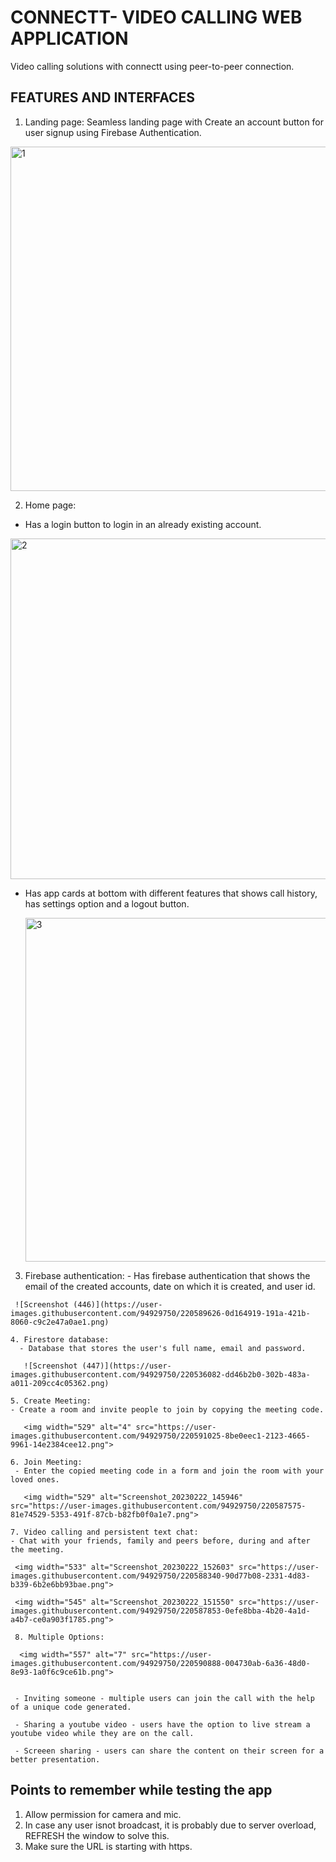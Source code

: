 # **CONNECTT- VIDEO CALLING WEB APPLICATION**

Video calling solutions with connectt using peer-to-peer connection.

## **FEATURES AND INTERFACES**
   1. Landing page:
   Seamless landing page with Create an account button for user signup using Firebase Authentication.
   
   <img width="551" alt="1" src="https://user-images.githubusercontent.com/94929750/220592279-54d70733-5292-461f-b116-78db3c753d30.png">

   2. Home page:
   - Has a login button to login in an already existing account.
   
   <img width="545" alt="2" src="https://user-images.githubusercontent.com/94929750/220593180-836998f0-f409-4ebd-8490-26c2285f4681.png">
  
  - Has app cards at bottom with different features that shows call history, has settings option and a logout button.
    
    <img width="550" alt="3" src="https://user-images.githubusercontent.com/94929750/220593813-53b8be40-bc2e-48d6-805e-14974a74f6ca.png">
    
   3. Firebase authentication:
    - Has firebase authentication that shows the email of the created accounts, date on which it is created, and user id.

     ![Screenshot (446)](https://user-images.githubusercontent.com/94929750/220589626-0d164919-191a-421b-8060-c9c2e47a0ae1.png)
     
    4. Firestore database:
      - Database that stores the user's full name, email and password.
       
       ![Screenshot (447)](https://user-images.githubusercontent.com/94929750/220536082-dd46b2b0-302b-483a-a011-209cc4c05362.png)
 
    5. Create Meeting:
    - Create a room and invite people to join by copying the meeting code.
     
       <img width="529" alt="4" src="https://user-images.githubusercontent.com/94929750/220591025-8be0eec1-2123-4665-9961-14e2384cee12.png">
       
    6. Join Meeting:
     - Enter the copied meeting code in a form and join the room with your loved ones.
       
       <img width="529" alt="Screenshot_20230222_145946" src="https://user-images.githubusercontent.com/94929750/220587575-81e74529-5353-491f-87cb-b82fb0f0a1e7.png">
   
    7. Video calling and persistent text chat:
    - Chat with your friends, family and peers before, during and after the meeting.
     
     <img width="533" alt="Screenshot_20230222_152603" src="https://user-images.githubusercontent.com/94929750/220588340-90d77b08-2331-4d83-b339-6b2e6bb93bae.png">
     
     <img width="545" alt="Screenshot_20230222_151550" src="https://user-images.githubusercontent.com/94929750/220587853-0efe8bba-4b20-4a1d-a4b7-ce0a903f1785.png">
     
     8. Multiple Options:

      <img width="557" alt="7" src="https://user-images.githubusercontent.com/94929750/220590888-004730ab-6a36-48d0-8e93-1a0f6c9ce61b.png">

   
     - Inviting someone - multiple users can join the call with the help of a unique code generated.
     
     - Sharing a youtube video - users have the option to live stream a youtube video while they are on the call.
     
     - Screeen sharing - users can share the content on their screen for a better presentation.
     
     
## **Points to remember while testing the app**
 1. Allow permission for camera and mic.
 2. In case any user isnot broadcast, it is probably due to server overload, REFRESH the window to solve this.
 3. Make sure the URL is starting with https.
       

     
    

    
 



